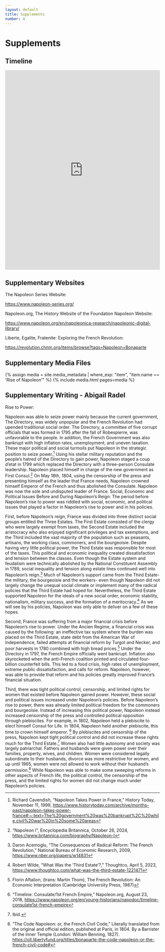 ```yaml
---
layout: default
title: Supplements
number: 4
---
```


# Supplements

## Timeline

<iframe class='timeline-iframe' src='https://cdn.knightlab.com/libs/timeline3/latest/embed/index.html?source=1PjdYGizzYHakJg35U17XGA-GZJxSy8N5lv9Hsbj3tvk&font=Default&lang=en&initial_zoom=2&height=650' width='100%' height='650' webkitallowfullscreen mozallowfullscreen allowfullscreen frameborder='0'></iframe>

## Supplementary Websites


The Napoleon Series Website:

  https://www.napoleon-series.org/

Napoleon.org, The History Website of the Foundation Napoleon Website:

  https://www.napoleon.org/en/napoleonica-research/napoleonic-digital-library/

Liberte, Egalite, Fratenite: Exploring the French Revolution:

  https://revolution.chnm.org/items/browse?tags=Napoleon+Bonaparte

## Supplementary Media Files
{% assign media = site.media_metadata | where_exp: "item", "item.name == 'Rise of Napoleon'" %} {% include media.html pages=media %}

## Supplementary Writing - Abigail Radel

Rise to Power:

Napoleon was able to seize power mainly because the current government, The Directory, was widely unpopular and the French Revolution had upended traditional social order.  The Directory, a committee of five corrupt officials that was formed in 1795 after the fall of Robespierre, was unfavorable to the people.  In addition, the French Government was also bankrupt with high inflation rates, unemployment, and uneven taxation.  These major political and social turmoils put Napoleon in the strategic position to seize power.[^1]  Using his stellar military reputation and the people’s hatred of the Directory to gain power, Napoleon staged a coup d’etat in 1799 which replaced the Directory with a three-person Consulate leadership.  Napoleon placed himself in charge of the new government as First Consul.[^2]  On May 18th, 1804, using the censorship of the press and presenting himself as the leader that France needs, Napoleon crowned himself Emperor of the French and thus abolished the Consulate.  Napoleon was now the sole and undisputed leader of France. 
Social, Economic and Political Issues Before and During Napoleon’s Reign:
The period before Napoleon’s rise to power was riddled with social, economic, and political issues that played a factor in Napoleon’s rise to power and in his policies.  

First, before Napoleon’s reign, France was divided into three distinct social groups entitled the Three Estates.  The First Estate consisted of the clergy who were largely exempt from taxes, the Second Estate included the aristocracy who also enjoyed significant privileges and tax exemptions, and the Third included the vast majority of the population such as peasants, artisans, the working class, commoners, and the bourgeoisie.  Despite having very little political power, the Third Estate was responsible for most of the taxes.  This political and economic inequality created dissatisfaction and tension between the classes.  Even though the Estate system and feudalism were technically abolished by the National Constituent Assembly in 1789, social inequality and tension along estate lines continued well into Napoleon’s reign.[^3]  Much of Napoleon’s support came from the Third Estate- the military, the bourgeoisie and the workers- even though Napoleon did not largely change the unequal social climate or implement many of the radical policies that the Third Estate had hoped for.  Nevertheless, the Third Estate supported Napoleon for the ideals of a new social order, economic stability, nationalism, military success, and the formation of a meritocracy.[^4]  As we will see by his policies, Napoleon was only able to deliver on a few of these hopes. 

Second, France was suffering from a major financial crisis before Napoleon’s rise to power.  Under the Ancien Regime, a financial crisis was caused by the following: an ineffective tax system where the burden was placed on the Third Estate, state debt from the American War of Independence, failed attempts at financial reform by Turgot and Necker, and poor harvests in 1780 combined with high bread prices.[^5]  Under the Directory in 1797, the French Empire officially went bankrupt.  Inflation also skyrocketed when the anti-French coalition printed and circulated four-billion counterfeit bills.  This led to a food crisis, high rates of unemployment, extreme public dissatisfaction, and calls for reform.  Napoleon, however, was able to provide that reform and his policies greatly improved France’s financial situation.

Third, there was tight political control, censorship, and limited rights for women that existed before Napoleon gained power.  However, these social and political issues increased under Napoleon’s policies.  Before Napoleon’s rise to power, there was already limited political freedom for the commoners and bourgeoisie.  Instead of increasing this political power, Napoleon instead increased censorship of the press and controlled political opposition through plebiscites.  For example, in 1802, Napoleon held a plebiscite to elect himself Consul for Life.  In 1804, Napoleon held another plebiscite, this time to crown himself emperor. [^6]  By plebiscites and censorship of the press, Napoleon kept tight political control and did not increase these rights much for the Third Estate.[^7]  Women also had little autonomy and society was largely patriarchal.  Fathers and husbands were given power over their families, property, wives, and children.  Women were considered legally subordinate to their husbands, divorce was more restrictive for women, and up until 1965, women were not allowed to work without their husband’s permission.[^8]  While Napoleon was able to make some sweeping reforms in other aspects of French life, the political control, the censorship of the press, and the limited rights for women did not change much under Napoleon’s policies.  
[^1]: Richard Cavendish, “Napoleon Takes Power in France,” History Today, November 11, 1999, https://www.historytoday.com/archive/months-past/napoleon-takes-power-france#:~:text=The%20government%20was%20bankrupt%2C%20while,civil%20war%20in%20some%20areas

[^2]: “Napoleon I”, Encyclopedia Britannica, October 26, 2024, https://www.britannica.com/biography/Napoleon-I

[^3]: Daron Acemoglu, “The Consequences of Radical Reform: The French Revolution,” National Bureau of Economic Research, 2009, https://www.nber.org/papers/w14831

[^4]: Robert Wilde, “What Was the ‘Third Estate’?,” Thoughtco, April 5, 2023, https://www.thoughtco.com/what-was-the-third-estate-1221471

[^5]: Florin Aftalion, (trans: Martin Thom), The French Revolution: An Economic Interpretation (Cambridge University Press, 1987)

[^6]: “Timeline: Consulate/1st French Empire,” Napoleon.org, August 23, 2018, https://www.napoleon.org/en/young-historians/napodoc/timeline-consulate1st-french-empire

[^7]: Ibid.

[^8]: “The Code Napoleon: or, the French Civil Code,” Literally translated from the original and official edition, published at Paris, in 1804. By a Barrister of the Inner Temple (London: William Benning, 1827). https://oll.libertyfund.org/titles/bonaparte-the-code-napoleon-or-the-french-civil-code#


